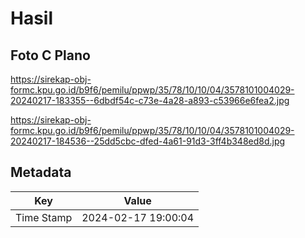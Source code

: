 # Hasil

## Foto C Plano

https://sirekap-obj-formc.kpu.go.id/b9f6/pemilu/ppwp/35/78/10/10/04/3578101004029-20240217-183355--6dbdf54c-c73e-4a28-a893-c53966e6fea2.jpg

https://sirekap-obj-formc.kpu.go.id/b9f6/pemilu/ppwp/35/78/10/10/04/3578101004029-20240217-184536--25dd5cbc-dfed-4a61-91d3-3ff4b348ed8d.jpg


## Metadata

| Key        | Value               |
| ---------- | ------------------- |
| Time Stamp | 2024-02-17 19:00:04 |



